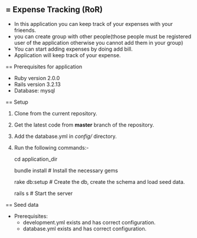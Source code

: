 = Expense Tracking (RoR)
---
 - In this application you can keep track of your expenses with your frieends.
 - you can create group with other people(those people must be registered user of the application otherwise you cannot add them in your group)
 - You can start adding expenses by doing add bill.
 - Application will keep track of your expense.

== Prerequisites for application

- Ruby version 2.0.0
- Rails version 3.2.13
- Database: mysql

== Setup
  1. Clone from the current repository.

  2. Get the latest code from **master** branch of the repository.

  3. Add the database.yml in *config/* directory.

  6. Run the following commands:-

      cd application_dir

      bundle install  # Install the necessary gems

      rake db:setup # Create the db, create the schema and load seed data.

      rails s  # Start the server

== Seed data
  * Prerequisites:
    * development.yml exists and has correct configuration.
    * database.yml exists and has correct configuration.
